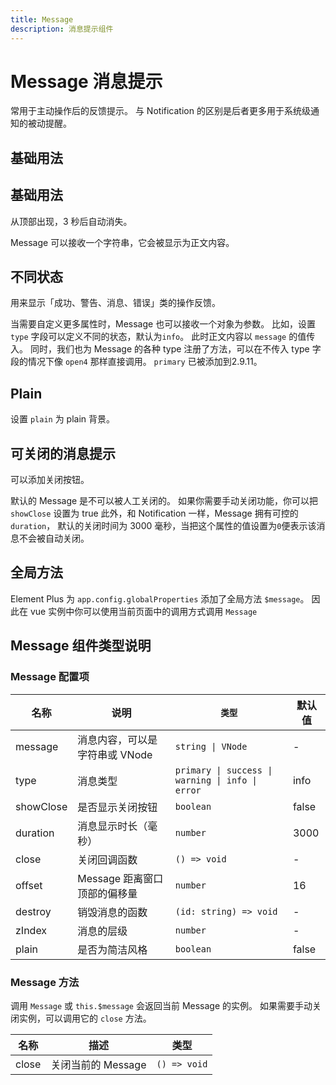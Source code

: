 ```yaml
---
title: Message
description: 消息提示组件
---
```


# Message 消息提示

常用于主动操作后的反馈提示。 与 Notification 的区别是后者更多用于系统级通知的被动提醒。

## 基础用法

## 基础用法

从顶部出现，3 秒后自动消失。

Message 可以接收一个字符串，它会被显示为正文内容。
<preview path="../common/Message/MessageBase.vue"></preview>

## 不同状态

用来显示「成功、警告、消息、错误」类的操作反馈。

当需要自定义更多属性时，Message 也可以接收一个对象为参数。 比如，设置 `type` 字段可以定义不同的状态，默认为`info`。 此时正文内容以 `message` 的值传入。 同时，我们也为 Message 的各种 type 注册了方法，可以在不传入 type 字段的情况下像 `open4` 那样直接调用。 `primary` 已被添加到2.9.11。
<preview path="../common/Message/MessageType.vue"></preview>

## Plain

设置 `plain` 为 plain 背景。
<preview path="../common/Message/MessagePlain.vue"></preview>

## 可关闭的消息提示

可以添加关闭按钮。

默认的 Message 是不可以被人工关闭的。 如果你需要手动关闭功能，你可以把 `showClose` 设置为 true 此外，和 Notification 一样，Message 拥有可控的 `duration`， 默认的关闭时间为 3000 毫秒，当把这个属性的值设置为`0`便表示该消息不会被自动关闭。

<preview path="../common/Message/MessageClose.vue"></preview>

## 全局方法

Element Plus 为 `app.config.globalProperties` 添加了全局方法 `$message`。 因此在 vue 实例中你可以使用当前页面中的调用方式调用 `Message`

## Message 组件类型说明

### Message 配置项

| 名称      | 说明                           | `类型`                                           | 默认值 |
| --------- | ------------------------------ | ------------------------------------------------ | ------ |
| message   | 消息内容，可以是字符串或 VNode | `string \| VNode`                                | -      |
| type      | 消息类型                       | `primary \| success \| warning \| info \| error` | info   |
| showClose | 是否显示关闭按钮               | `boolean`                                        | false  |
| duration  | 消息显示时长（毫秒）           | `number`                                         | 3000   |
| close     | 关闭回调函数                   | `() => void`                                     | -      |
| offset    | Message 距离窗口顶部的偏移量   | `number`                                         | 16     |
| destroy   | 销毁消息的函数                 | `(id: string) => void`                           | -      |
| zIndex    | 消息的层级                     | `number`                                         | -      |
| plain     | 是否为简洁风格                 | `boolean`                                        | false  |

### Message 方法

调用 `Message` 或 `this.$message` 会返回当前 Message 的实例。 如果需要手动关闭实例，可以调用它的 `close` 方法。

| 名称  | 描述               | 类型         |
| ----- | ------------------ | ------------ |
| close | 关闭当前的 Message | `() => void` |
